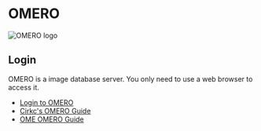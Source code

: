 # OMERO
![OMERO logo](https://www.openmicroscopy.org/img/logos/omero.svg)

## Login
OMERO is a image database server. You only need to use a web browser to access it.
- [Login to OMERO](http://omero-train.duck.dns.org)
- [Cirkc's OMERO Guide](https://franciscrickinstitute.github.io/crick-omeroguide/#)
- [OME OMERO Guide](https://omero-guides.readthedocs.io/en/latest/)
